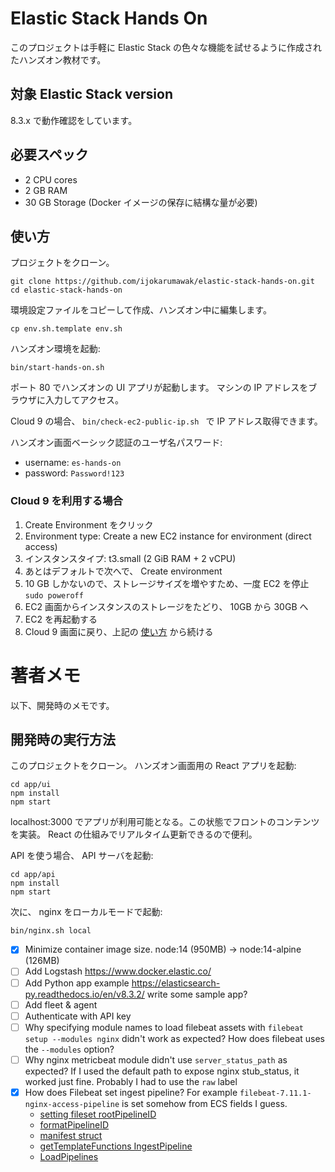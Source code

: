 # Elastic Stack Hands On

このプロジェクトは手軽に Elastic Stack の色々な機能を試せるように作成されたハンズオン教材です。

## 対象 Elastic Stack version
8.3.x で動作確認をしています。

## 必要スペック
- 2 CPU cores
- 2 GB RAM
- 30 GB Storage (Docker イメージの保存に結構な量が必要)

<div id="how-to-use" />

## 使い方

プロジェクトをクローン。
```
git clone https://github.com/ijokarumawak/elastic-stack-hands-on.git
cd elastic-stack-hands-on
```

環境設定ファイルをコピーして作成、ハンズオン中に編集します。
```
cp env.sh.template env.sh
```

ハンズオン環境を起動:
```
bin/start-hands-on.sh
```

ポート 80 でハンズオンの UI アプリが起動します。
マシンの IP アドレスをブラウザに入力してアクセス。

Cloud 9 の場合、 `bin/check-ec2-public-ip.sh ` で IP アドレス取得できます。


ハンズオン画面ベーシック認証のユーザ名パスワード:
- username: `es-hands-on`
- password: `Password!123`

### Cloud 9 を利用する場合

1. Create Environment をクリック
2. Environment type: Create a new EC2 instance for environment (direct access)
3. インスタンスタイプ: t3.small (2 GiB RAM + 2 vCPU)
4. あとはデフォルトで次へで、 Create environment
5. 10 GB しかないので、ストレージサイズを増やすため、一度 EC2 を停止 `sudo poweroff`
6. EC2 画面からインスタンスのストレージをたどり、 10GB から 30GB へ
7. EC2 を再起動する
8. Cloud 9 画面に戻り、上記の [使い方](#how-to-use) から続ける


# 著者メモ

以下、開発時のメモです。

## 開発時の実行方法

このプロジェクトをクローン。
ハンズオン画面用の React アプリを起動:

```
cd app/ui
npm install
npm start
```

localhost:3000 でアプリが利用可能となる。この状態でフロントのコンテンツを実装。 React の仕組みでリアルタイム更新できるので便利。

API を使う場合、 API サーバを起動:
```
cd app/api
npm install
npm start
```

次に、 nginx をローカルモードで起動:
```
bin/nginx.sh local
```

- [x] Minimize container image size. node:14 (950MB) -> node:14-alpine (126MB)
- [ ] Add Logstash https://www.docker.elastic.co/
- [ ] Add Python app example https://elasticsearch-py.readthedocs.io/en/v8.3.2/ write some sample app?
- [ ] Add fleet & agent
- [ ] Authenticate with API key
- [ ] Why specifying module names to load filebeat assets with `filebeat setup --modules nginx` didn't work as expected? How does filebeat uses the `--modules` option?
- [ ] Why nginx metricbeat module didn't use `server_status_path` as expected? If I used the default path to expose nginx stub_status, it worked just fine. Probably I had to use the `raw` label
- [x] How does Filebeat set ingest pipeline? For example `filebeat-7.11.1-nginx-access-pipeline` is set somehow from ECS fields I guess.
    - [setting fileset rootPipelineID](https://github.com/elastic/beats/blob/9b2fecb327a29fe8d0477074d8a2e42a3fabbc4b/filebeat/fileset/fileset.go#L390)
    - [formatPipelineID](https://github.com/elastic/beats/blob/9b2fecb327a29fe8d0477074d8a2e42a3fabbc4b/filebeat/fileset/fileset.go#L516)
    - [manifest struct](https://github.com/elastic/beats/blob/v7.11.1/filebeat/fileset/fileset.go#L114)
    - [getTemplateFunctions IngestPipeline](https://github.com/elastic/beats/blob/v7.11.1/filebeat/fileset/fileset.go#L313)
    - [LoadPipelines](https://github.com/elastic/beats/blob/9b2fecb327a29fe8d0477074d8a2e42a3fabbc4b/filebeat/fileset/pipelines.go#L62)

